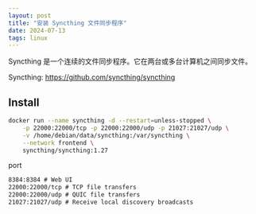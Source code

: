 ```yaml
---
layout: post
title: "安装 Syncthing 文件同步程序"
date: 2024-07-13
tags: linux
---
```


Syncthing 是一个连续的文件同步程序。它在两台或多台计算机之间同步文件。

Syncthing: <https://github.com/syncthing/syncthing>

## Install

```bash
docker run --name syncthing -d --restart=unless-stopped \
    -p 22000:22000/tcp -p 22000:22000/udp -p 21027:21027/udp \
    -v /home/debian/data/syncthing:/var/syncthing \
    --network frontend \
    syncthing/syncthing:1.27
```

port

```txt
8384:8384 # Web UI
22000:22000/tcp # TCP file transfers
22000:22000/udp # QUIC file transfers
21027:21027/udp # Receive local discovery broadcasts
```
